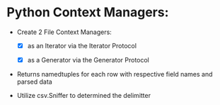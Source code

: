 # Python Context Managers: 

- Create 2 File Context Managers:
    - [x] as an Iterator via the Iterator Protocol 
    
    - [x] as a Generator via the Generator Protocol 


- Returns namedtuples for each row with respective field names and parsed data

- Utilize csv.Sniffer to determined the delimitter



